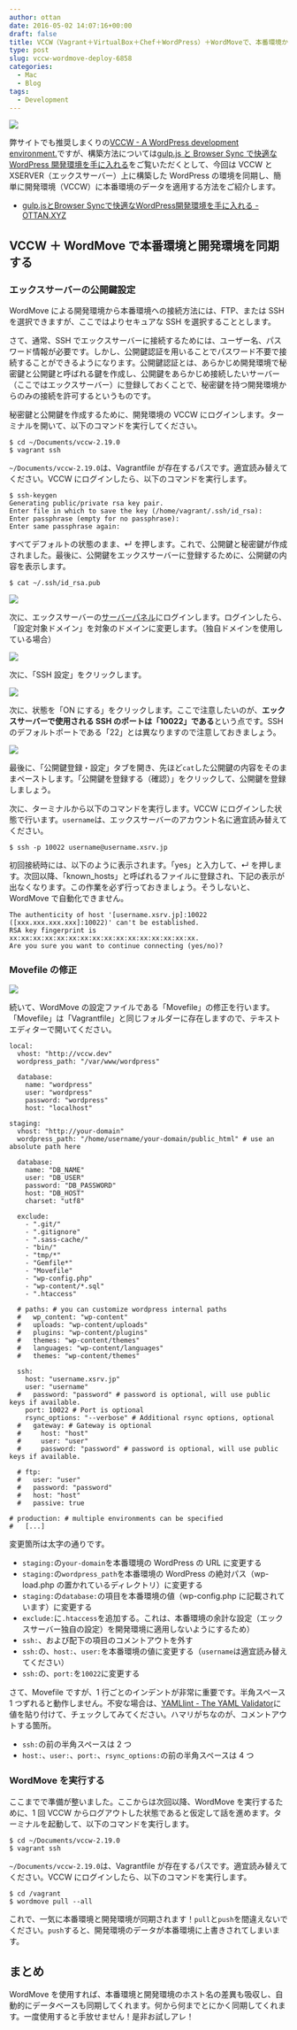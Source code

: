 ```yaml
---
author: ottan
date: 2016-05-02 14:07:16+00:00
draft: false
title: VCCW（Vagrant＋VirtualBox＋Chef＋WordPress）＋WordMoveで、本番環境から開発環境にデータを簡単に同期する！
type: post
slug: vccw-wordmove-deploy-6858
categories:
  - Mac
  - Blog
tags:
  - Development
---
```


![](/uploads/2016/05/160502-57275563c8c88.jpg)

弊サイトでも推奨しまくりの[VCCW - A WordPress development environment.](http://vccw.cc/)ですが、構築方法については[gulp.js と Browser Sync で快適な WordPress 開発環境を手に入れる](/posts/2014/09/gulp-browser-sync-476/)をご覧いただくとして、今回は VCCW と XSERVER（エックスサーバー）上に構築した WordPress の環境を同期し、簡単に開発環境（VCCW）に本番環境のデータを適用する方法をご紹介します。

* [gulp.jsとBrowser Syncで快適なWordPress開発環境を手に入れる - OTTAN.XYZ](/posts/2014/09/gulp-browser-sync-476/)

## VCCW ＋ WordMove で本番環境と開発環境を同期する

### エックスサーバーの公開鍵設定

WordMove による開発環境から本番環境への接続方法には、FTP、または SSH を選択できますが、ここではよりセキュアな SSH を選択することとします。

さて、通常、SSH でエックスサーバーに接続するためには、ユーザー名、パスワード情報が必要です。しかし、公開鍵認証を用いることでパスワード不要で接続することができるようになります。公開鍵認証とは、あらかじめ開発環境で秘密鍵と公開鍵と呼ばれる鍵を作成し、公開鍵をあらかじめ接続したいサーバー（ここではエックスサーバー）に登録しておくことで、秘密鍵を持つ開発環境からのみの接続を許可するというものです。

秘密鍵と公開鍵を作成するために、開発環境の VCCW にログインします。ターミナルを開いて、以下のコマンドを実行してください。

    $ cd ~/Documents/vccw-2.19.0
    $ vagrant ssh

`~/Documents/vccw-2.19.0`は、Vagrantfile が存在するパスです。適宜読み替えてください。VCCW にログインしたら、以下のコマンドを実行します。

    $ ssh-keygen
    Generating public/private rsa key pair.
    Enter file in which to save the key (/home/vagrant/.ssh/id_rsa):
    Enter passphrase (empty for no passphrase):
    Enter same passphrase again:

すべてデフォルトの状態のまま、↵ を押します。これで、公開鍵と秘密鍵が作成されました。最後に、公開鍵をエックスサーバーに登録するために、公開鍵の内容を表示します。

    $ cat ~/.ssh/id_rsa.pub

![](/uploads/2016/05/160502-572755670a9b8.png)

次に、エックスサーバーの[サーバーパネル](https://www.xserver.ne.jp/login_server.php)にログインします。ログインしたら、「設定対象ドメイン」を対象のドメインに変更します。（独自ドメインを使用している場合）

![](/uploads/2016/05/160502-5727556a42c57.png)

次に、「SSH 設定」をクリックします。

![](/uploads/2016/05/160502-5727556e038ca.png)

次に、状態を「ON にする」をクリックします。ここで注意したいのが、**エックスサーバーで使用される SSH のポートは「10022」である**という点です。SSH のデフォルトポートである「22」とは異なりますので注意しておきましょう。

![](/uploads/2016/05/160502-57275572a4353.png)

最後に、「公開鍵登録・設定」タブを開き、先ほど`cat`した公開鍵の内容をそのままペーストします。「公開鍵を登録する（確認）」をクリックして、公開鍵を登録しましょう。

次に、ターミナルから以下のコマンドを実行します。VCCW にログインした状態で行います。`username`は、エックスサーバーのアカウント名に適宜読み替えてください。

    $ ssh -p 10022 username@username.xsrv.jp

初回接続時には、以下のように表示されます。「yes」と入力して、↵ を押します。次回以降、「known_hosts」と呼ばれるファイルに登録され、下記の表示が出なくなります。この作業を必ず行っておきましょう。そうしないと、WordMove で自動化できません。

    The authenticity of host '[username.xsrv.jp]:10022 ([xxx.xxx.xxx.xxx]:10022)' can't be established.
    RSA key fingerprint is xx:xx:xx:xx:xx:xx:xx:xx:xx:xx:xx:xx:xx:xx:xx:xx.
    Are you sure you want to continue connecting (yes/no)?

### Movefile の修正

![](/uploads/2016/05/160502-5727557809ed5.png)

続いて、WordMove の設定ファイルである「Movefile」の修正を行います。「Movefile」は「Vagrantfile」と同じフォルダーに存在しますので、テキストエディターで開いてください。

    local:
      vhost: "http://vccw.dev"
      wordpress_path: "/var/www/wordpress"

      database:
        name: "wordpress"
        user: "wordpress"
        password: "wordpress"
        host: "localhost"

    staging:
      vhost: "http://your-domain"
      wordpress_path: "/home/username/your-domain/public_html" # use an absolute path here

      database:
        name: "DB_NAME"
        user: "DB_USER"
        password: "DB_PASSWORD"
        host: "DB_HOST"
        charset: "utf8"

      exclude:
        - ".git/"
        - ".gitignore"
        - ".sass-cache/"
        - "bin/"
        - "tmp/*"
        - "Gemfile*"
        - "Movefile"
        - "wp-config.php"
        - "wp-content/*.sql"
        - ".htaccess"

      # paths: # you can customize wordpress internal paths
      #   wp_content: "wp-content"
      #   uploads: "wp-content/uploads"
      #   plugins: "wp-content/plugins"
      #   themes: "wp-content/themes"
      #   languages: "wp-content/languages"
      #   themes: "wp-content/themes"

      ssh:
        host: "username.xsrv.jp"
        user: "username"
      #   password: "password" # password is optional, will use public keys if available.
        port: 10022 # Port is optional
        rsync_options: "--verbose" # Additional rsync options, optional
      #   gateway: # Gateway is optional
      #     host: "host"
      #     user: "user"
      #     password: "password" # password is optional, will use public keys if available.

      # ftp:
      #   user: "user"
      #   password: "password"
      #   host: "host"
      #   passive: true

    # production: # multiple environments can be specified
    #   [...]

変更箇所は太字の通りです。

- `staging:`の`your-domain`を本番環境の WordPress の URL に変更する
- `staging:`の`wordpress_path`を本番環境の WordPress の絶対パス（wp-load.php の置かれているディレクトリ）に変更する
- `staging:`の`database:`の項目を本番環境の値（wp-config.php に記載されています）に変更する
- `exclude:`に`.htaccess`を追加する。これは、本番環境の余計な設定（エックスサーバー独自の設定）を開発環境に適用しないようにするため）
- `ssh:`、および配下の項目のコメントアウトを外す
- `ssh:`の、`host:`、`user:`を本番環境の値に変更する（`username`は適宜読み替えてください）
- `ssh:`の、`port:`を`10022`に変更する

さて、Movefile ですが、1 行ごとのインデントが非常に重要です。半角スペース 1 つずれると動作しません。不安な場合は、[YAMLlint - The YAML Validator](http://www.yamllint.com/)に値を貼り付けて、チェックしてみてください。ハマリがちなのが、コメントアウトする箇所。

- `ssh:`の前の半角スペースは 2 つ
- `host:`、`user:`、`port:`、`rsync_options:`の前の半角スペースは 4 つ

### WordMove を実行する

ここまでで準備が整いました。ここからは次回以降、WordMove を実行するために、1 回 VCCW からログアウトした状態であると仮定して話を進めます。ターミナルを起動して、以下のコマンドを実行します。

    $ cd ~/Documents/vccw-2.19.0
    $ vagrant ssh

`~/Documents/vccw-2.19.0`は、Vagrantfile が存在するパスです。適宜読み替えてください。VCCW にログインしたら、以下のコマンドを実行します。

    $ cd /vagrant
    $ wordmove pull --all

これで、一気に本番環境と開発環境が同期されます！`pull`と`push`を間違えないでください。`push`すると、開発環境のデータが本番環境に上書きされてしまいます。

## まとめ

WordMove を使用すれば、本番環境と開発環境のホスト名の差異も吸収し、自動的にデータベースも同期してくれます。何から何までとにかく同期してくれます。一度使用すると手放せません！是非お試しアレ！
